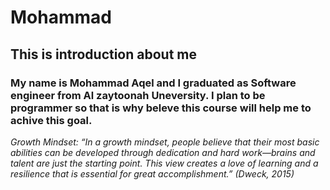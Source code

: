 # Mohammad

## This is introduction about me 

### My name is Mohammad Aqel and I graduated as Software engineer from Al zaytoonah Uneversity. I plan to be programmer so that is why beleve this course will help me to achive this goal.

*Growth Mindset: “In a growth mindset, people believe that their most basic abilities can be developed through dedication and hard work—brains and talent are just the starting point. This view creates a love of learning and a resilience that is essential for great accomplishment.” (Dweck, 2015)*

